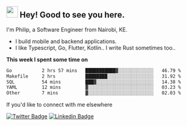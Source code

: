 <h2><img src="https://slackmojis.com/emojis/3643-cool-doge/download" width="30"/> Hey! Good to see you here.</h2>

<p>I'm Philip, a Software Engineer from Nairobi, KE. 

- I build mobile and backend applications.
- I like Typescript, Go, Flutter, Kotlin.. I write Rust sometimes too..</p>

**This week I spent some time on**
<!--START_SECTION:waka-->

```txt
Go           2 hrs 57 mins   ███████████▓░░░░░░░░░░░░░   46.79 %
Makefile     2 hrs           ████████░░░░░░░░░░░░░░░░░   31.92 %
SQL          54 mins         ███▓░░░░░░░░░░░░░░░░░░░░░   14.38 %
YAML         12 mins         ▓░░░░░░░░░░░░░░░░░░░░░░░░   03.23 %
Other        7 mins          ▓░░░░░░░░░░░░░░░░░░░░░░░░   02.03 %
```

<!--END_SECTION:waka-->

If you'd like to connect with me elsewhere

[![Twitter Badge](https://img.shields.io/badge/-Twitter-1ca0f1?style=flat-square&labelColor=1ca0f1&logo=twitter&logoColor=white&link=https://twitter.com/_diogorodrigues)](https://twitter.com/kimathiphil)  [![Linkedin Badge](https://img.shields.io/badge/-LinkedIn-blue?style=flat-square&logo=Linkedin&logoColor=white&link=https://www.linkedin.com/in/philip-kimathi-2604a9114/)](https://www.linkedin.com/in/philip-kimathi-2604a9114/)
